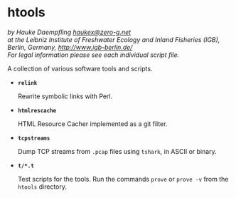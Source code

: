 htools
======

*by Hauke Daempfling <haukex@zero-g.net>  
at the Leibniz Institute of Freshwater Ecology and Inland Fisheries (IGB),
Berlin, Germany, <http://www.igb-berlin.de/>  
For legal information please see each individual script file.*

A collection of various software tools and scripts.

*	**`relink`**
	
	Rewrite symbolic links with Perl.
	
*	**`htmlrescache`**
	
	HTML Resource Cacher implemented as a git filter.
	
*	**`tcpstreams`**
	
	Dump TCP streams from `.pcap` files using `tshark`, in ASCII or binary.
	
*	**`t/*.t`**
	
	Test scripts for the tools. Run the commands `prove` or `prove -v`
	from the `htools` directory.
	
